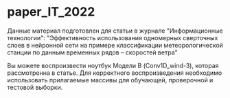 # paper_IT_2022
Данные материал подготовлен для статьи в журнале "Информационные технологии": "Эффективность использования одномерных сверточных слоев в нейронной сети на примере классификации метеорологической станции по данным временных рядов – скоростей ветра"

Вы можете воспроизвести ноутбук Модели В (Conv1D_wind-3), которая рассмотренна в статье.
Для корректного воспроизведения необходимо использовать прилагаемые массивы для обучающей, проверочной и тестовой выборки.

